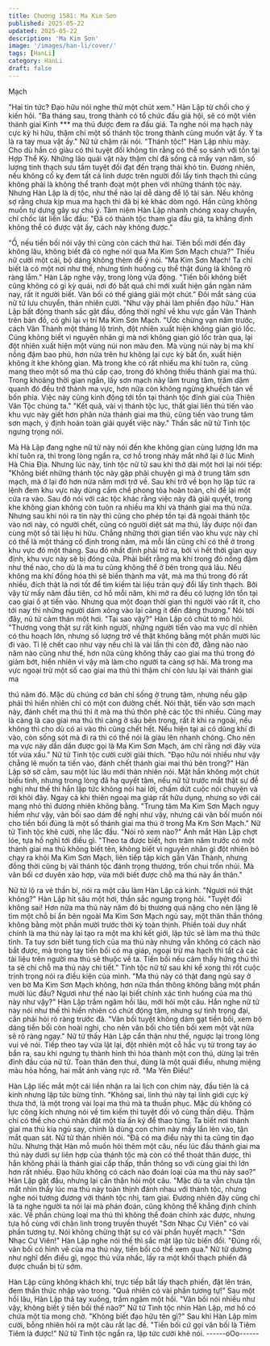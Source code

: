 ```yaml
---
title: Chương 1581: Ma Kim Sơn
published: 2025-05-22
updated: 2025-05-22
description: 'Ma Kim Sơn'
image: '/images/han-li/cover/'
tags: [HanLi]
category: HanLi
draft: false
---
```


Mạch

"Hai tin tức? Đạo hữu nói nghe thử một chút xem."
Hàn Lập từ chối cho ý kiến hỏi.
"Ba tháng sau, trong thành có tổ chức đấu giá hội, sẽ có một viên
thánh giai Kinh *** ma thú được đem ra đấu giá. Ta nghe nói ma
hạch này cực kỳ hi hữu, thậm chí một số thánh tộc trong thành
cũng muốn vật ấy. Ý ta là ra tay mua vật ấy."
Nữ tử chậm rãi nói.
"Thánh tộc!"
Hàn Lập nhíu mày.
Cho dù hắn có giàu có thì tuyệt đối không tin rằng có thể so sánh
với tồn tại Hợp Thể Kỳ. Những lão quái vật này thậm chí đã sống
cả mấy vạn năm, số lượng tinh thạch sưu tầm tuyệt đối đạt đến
trạng thái khó tin.
Đương nhiên, nếu không cố kỵ đem tất cả linh dược trên người
đổi lấy tinh thạch thì cũng không phài là không thể tranh đoạt một
phen với những thánh tộc này.
Nhưng Hàn Lập là dị tộc, như thế nào lại dễ dàng để lộ tài sản.
Nếu không sợ rằng chưa kịp mua ma hạch thì đã bị kẻ khác dòm
ngó. Hắn cũng không muốn tự dưng gây sự chú ý. Tâm niệm Hàn
Lập nhanh chóng xoay chuyển, chỉ chốc lát liền lắc đầu:
"Đã có thành tộc tham gia đấu giá, ta khẳng định không thể có
được vật ấy, cách này không được."

"Ồ, nếu tiền bối nói vậy thì cũng còn cách thứ hai. Tiên bối mới
đến đây không lâu, không biết đã có nghe nói qua Ma Kim Sơn
Mạch chưa?"
Thiếu nữ cười một cái, bộ dáng không thèm để ý nói.
"Ma Kim Sơn Mạch! Ta chỉ biết là có một nơi như thế, nhưng tình
huống cụ thể thật đúng là không rõ ràng lắm."
Hàn Lập nghe vậy, trong lòng vừa động.
"Tiền bối không biết cũng không có gì kỳ quái, nơi đó bất quá chỉ
mới xuất hiện gần ngàn năm nay, rất ít người biết. Vãn bối có thể
giảng giải một chút."
Đôi mắt sáng của nữ tử lưu chuyển, thản nhiên cười.
"Như vậy phải làm phiền đạo hữu."
Hàn Lập bất động thanh sắc gật đầu, đồng thời nghĩ về khu vực
gần Vân Thành trên bản đồ, có ghi lại vị trí Ma Kim Sơn Mạch.
"Ước chừng vạn năm trước, cách Vân Thành một tháng lộ trình,
đột nhiên xuất hiện không gian gió lốc. Cũng không biết vì nguyên
nhân gì mà nơi không gian gió lốc tràn qua, lại đột nhiên xuất hiện
một vùng núi non màu đen. Mà vùng núi này bị ma khí nồng đậm
bao phủ, hơn nửa trên hư không lại cực kỳ bất ổn, xuất hiện
không ít khe không gian. Mà trong khe có rất nhiều ma khí tuôn
ra, cũng mang theo một số ma thú cấp cao, trong đó không thiếu
thánh giai ma thú. Trong khoảng thời gian ngắn, lấy sơn mạch này
làm trung tâm, trăm dặm quanh đó đều trở thành ma vực, hơn
nữa còn không ngừng khuếch tán về bốn phía. Việc này cũng kinh
động tới tồn tại thánh tộc đỉnh giai của Thiên Vân Tộc chúng ta."
"Kết quả, vài vị thánh tộc lục, thất giai liên thủ tiến vào khu vực
này giết hơn phân nửa thánh giai ma thú, cũng tiến vào trung tâm
sơn mạch, ý định hoàn toàn giải quyết việc này."
Thần sắc nữ tử Tinh tộc ngưng trọng nói.

Mà Hà Lập đang nghe nữ tử này nói đến khe không gian cùng
lượng lớn ma khí tuôn ra, thì trong lòng ngẩn ra, cơ hồ trong nháy
mắt nhớ lại ở lúc Minh Hà Chia Địa. Nhưng lúc này, tinh tộc nữ tử
sau khi thở dài một hơi lại nói tiếp:
"Không biết những thánh tộc này gặp phải chuyện gì mà ở trung
tâm sơn mạch, mà ở lại đó hơn nửa năm mới trở về. Sau khi trở
về bọn họ lập tức ra lệnh đem khu vực này dùng cấm chế phong
tỏa hoàn toàn, chỉ để lại một cửa ra vào. Sau đó nói với các tộc
khác rằng việc này đã giải quyết, trong khe không gian không còn
tuôn ra nhiều ma khí và thánh giai ma thú nữa. Nhưng sau khi nói
ra tin này thì cũng cho phép tồn tại đã ngoài thánh tộc vào nơi
này, có người chết, cũng có người diệt sát ma thú, lấy được nội
đan cùng một số tài liệu hi hữu. Chẳng những thời gian tiến vào
khu vực này chỉ có thể là một tháng cố định trong năm, mà mỗi
lần cũng chỉ có thể ở trong khu vực đó một tháng. Sau đó nhất
định phải trở ra, bởi vì hết thời gian quy định, khu vực này sẽ bị
đóng cửa. Phải biết rằng ma khí trong đó nồng đậm như thế nào,
cho dù là ma tu cũng không thể ở bên trong quá lâu. Nếu không
ma khí đồng hóa thì sẽ biến thành ma vật, mà ma thú trong đó rất
nhiều, đích thật là nơi tốt để tìm kiếm tài liệu trân quý đổi lấy tinh
thạch. Bởi vậy từ mấy năm đầu tiên, cơ hồ mỗi năm, khi mở ra
đều có lượng lớn tồn tại cao giai ồ ạt tiến vào. Nhưng qua một
đoạn thời gian thì người vào rất ít, cho tới nay thì những người
dám xông vào lại càng ít đến đáng thương."
Nói tới đây, nũ tử cảm thán một hơi.
"Tại sao vậy?"
Hàn Lập có chút tò mò hỏi.
"Thương vong thật sự rất kinh người, những người tiến vào ma
vực dĩ nhiên có thu hoạch lớn, nhưng số lượng trở về thật không
bằng một phần mười lúc đi vào. Tỉ lệ chết cao như vạy nếu chỉ là
vài lần thì còn đỡ, đằng nào nào năm nào cũng như thế, hơn nữa
cũng không thấy cao giai ma thú trong đó giảm bớt, hiển nhiên vì
vậy mà làm cho người ta càng sợ hãi. Mà trong ma vực ngoại trừ
một số cao giai ma thú thì thậm chí còn lưu lại vài thánh giai ma

thú năm đó. Mặc dù chúng cơ bản chỉ sống ở trung tâm, nhưng
nếu gặp phải thì hiển nhiên chỉ có một con đường chết. Nói thật,
tiến vào sơn mạch này, đánh chết ma thú thì ít mà ma thú thôn
phệ các tộc thì nhiều. Cũng may là càng là cao giai ma thú thì
càng ở sâu bên trong, rất ít khi ra ngoài, nếu không thì cho dù có
ai vào thì cũng chết hết. Nếu hiện tại ai có dũng khí đi vào, còn
sống sót mà đi ra thì có thể nói là giàu lên nhanh chóng. Cho nên
ma vực này dần dần được gọi là Ma Kim Sơn Mạch, ám chỉ rằng
nơi đây vừa tốt vừa xấu."
Nữ tử Tinh tộc cười cười giải thích.
"Đạo hữu nói nhiều như vậy chẳng lẽ muốn ta tiến vào, đánh chết
thánh giai mai thú bên trong?"
Hàn Lập sờ sờ cằm, sau một lúc lâu mới thản nhiên nói.
Mặt hắn không một chút biểu tình, nhưng trong lòng đã hạ quyết
tâm, nếu nữ tử trước mắt thật sự đề nghị như thế thì hắn lập tức
không nói hai lời, chấm dứt cuộc nói chuyện và rời khỏi đây. Ngay
cả khi thiên ngoại ma giáp rất hữu dụng, nhưng so với cái mạng
nhỏ thì đương nhiên không bằng.
"Trung tâm Ma Kim Sơn Mạch nguy hiểm như vậy, vãn bối sao
dám đề nghị như vậy, nhưng cái vãn bối muốn nói cho tiền bối
đúng là một số thánh giai ma thú ở trong Ma Km Sơn Mạch."
Nữ tử Tinh tộc khẽ cười, nhẹ lắc đầu.
"Nói rõ xem nào?"
Ánh mắt Hàn Lập chợt lóe, tựa hồ nghĩ tới điều gì.
"Theo ta được biết, hơn trăm năm trước có một thánh giai ma thú
không biết tên, không biết vì nguyên nhân gì đột nhiên bỏ chạy ra
khỏi Ma Kim Sơn Mạch, liên tiếp tập kích gần Vân Thành, nhưng
đồng thời cũng bị vài thánh tộc đánh trọng thương, trốn chui trốn
nhủi. Mà vãn bối cơ duyên xảo hợp, vừa mới biết được chỗ ma
thú này ẩn thân."

Nữ tử lộ ra vẻ thần bí, nói ra một câu làm Hàn Lập cả kinh.
"Ngươi nói thật không?"
Hàn Lập hít sâu một hơi, thần sắc ngưng trọng hỏi.
"Tuyệt đối không sai! Hơn nữa ma thú này năm đó bị thương quá
nặng cho nên lặng lẽ tìm một chỗ bí ẩn bên ngoài Ma Kim Sơn
Mạch ngủ say, một thân thần thông không bằng một phần mười
trước thời kỳ toàn thịnh. Phiền toái duy nhất chính là ma thú này
lại tạo ra một ma khí kết giới, lập tức sẽ làm ma thú thức tỉnh. Ta
tuy sơn biết tung tích của ma thú này nhưng vẫn không có cách
nào bắt được, mà trong tay tiền bối có ma giáp, ngoại trừ ma hạch
thì tất cả các tài liệu trên người ma thú sẽ thuộc về ta. Tiền bối
nếu cảm thấy hứng thú thì ta sẽ chỉ chỗ ma thú này chi tiết."
Tinh tộc nữ tử sau khi kể xong thì rốt cuộc trịnh trọng nói ra điều
kiện của mình.
"Ma thú này có thật đang ngủ say ở ven bờ Ma Kim Sơn Mạch
không, hơn nữa thần thông không bằng một phần mười lúc đầu?
Ngươi như thế nào lại biết chính xác tình huống của ma thú này
như vậy?"
Hàn Lập trầm ngâm hồi lâu, mới hỏi một câu.
Hắn nghe nữ tử này nói như thế thì hiển nhiên có chút động tâm,
nhưng sự tình trọng đại, cần phải hỏi rõ ràng trước đã.
"Vãn bối tuyệt không dám gạt tiền bối, xem bộ dáng tiền bối còn
hoài nghi, cho nên vãn bối cho tiền bối xem một vật nữa sẽ rõ
ràng ngay."
Nữ tử thấy Hàn Lập cẩn thận như thế, ngược lại trong lòng vui vẻ
nói. Tiếp theo tay vừa lật lại, đột nhiên một cỗ hắc vụ từ trong tay
áo bắn ra, sau khi ngưng tụ thành hình thì hóa thành một con thú,
dừng lại trên đỉnh đầu của nữ tử. Toàn thân đen thui, đúng là một
quái điểu, nhưng miệng màu hỏa hồng, hai mắt ánh vàng rực rỡ.
"Ma Yên Điều!"

Hàn Lập liếc mắt một cái liền nhận ra lai lịch con chim này, đầu
tiên là cả kinh nhưng lập tức bừng tỉnh.
"Không sai, linh thú này tại linh giới cực kỳ thưa thớ, là một trong
vài loại ma thú mà ta thuần phục. Mặc dù không có lực công kích
nhưng nói về tìm kiếm thì tuyệt đối vô cùng thần diệu. Thậm chí
có thể cho chủ nhân đặt một tia ấn ký để thao túng. Ta biết nơi
thánh giai ma thú kia ngủ say, chính là dùng con chim này mấy
lần lẻn vào, tận mắt quan sát.
Nữ tử thản nhiên nói.
"Đã có ma điểu này thì ta cũng tin đạo hữu. Nhưng thật Hàn mỗ
muốn hỏi thêm một câu, nếu lúc đầu thánh giai ma thú này dưới
sự liên hợp của thánh tộc mà còn có thể thoát thân được, thì hắn
không phải là thánh giai cấp thấp, thần thông so với cùng giai thì
lớn hơn rất nhiều. Đạo hữu không có cách nào đoán loại của ma
thú này sao?"
Hàn Lập gật đầu, nhưng lại cẩn thận hỏi một câu.
"Mặc dù ta vẫn chưa tận mắt nhìn thấy lúc ma thú này toàn thịnh
đánh nhau với thánh tộc, nhưng nghe nói tương đương với thánh
tộc nhị, tam giai. Đương nhiên đây cũng chỉ là ta nghe người ta
nói lại mà phán đoán, cũng không thể khẳng định chính xác. Về
phần chủng loại ma thú thì không thể đoán chính xác được,
nhưng tựa hồ cùng với chân linh trong truyền thuyết "Sơn Nhạc
Cự Viên" có vài phần tương tự. Nói không chừng thật sự có vài
phần huyết mạch."
"Sơn Nhạc Cự Viên!"
Hàn Lập nghe nói thế thì sắc mặt lập tức biến đổi.
"Đúng rồi, vãn bối có hình vẽ của ma thú này, tiền bối có thể xem
qua."
Nữ tử dường như nghĩ đến điều gì, ngọc thủ vừa nhấc, lấy ra một
khối thạch phiến đã được chuẩn bị từ sớm.

Hàn Lập cũng không khách khí, trực tiếp bắt lấy thạch phiến, đặt
lên trán, đem thần thức nhập vào trong.
"Quả nhiên có vài phần tương tự!"
Sau một hồi lâu, Hàn Lập thả tay xuống, trầm ngâm một hồi.
"Vãn bối nói nhiều như vậy, không biết ý tiền bối thế nào?"
Nữ tử Tinh tộc nhìn Hàn Lập, mơ hồ có chứa một tia mong chờ.
"Không biết đạo hữu tên gì?"
Sau khi Hàn Lập mỉm cười, bỗng nhiên hỏi ra một câu rất lạc đề.
"Tiền bối cứ gọi vãn bối là Tiêm Tiêm là được!"
Nữ tử Tinh tộc ngẩn ra, lập tức cười khẽ nói.
------oOo------
